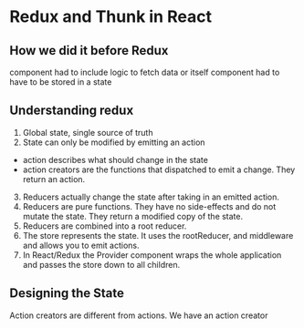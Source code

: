 # Redux and Thunk in React

## How we did it before Redux
component had to include logic to fetch data or itself
component had to have to be stored in a state

## Understanding redux
1. Global state, single source of truth
2. State can only be modified by emitting an action
  * action describes what should change in the state
  * action creators are the functions that dispatched to emit a change. They return an action.
3. Reducers actually change the state after taking in an emitted action.
4. Reducers are pure functions. They have no side-effects and do not mutate the state. They return a modified copy of the state.
5. Reducers are combined into a root reducer.
6. The store represents the state. It uses the rootReducer, and middleware and allows you to emit actions.
7. In React/Redux the Provider component wraps the whole application and passes the store down to all children.

## Designing the State
Action creators are different from actions. We have an action creator
